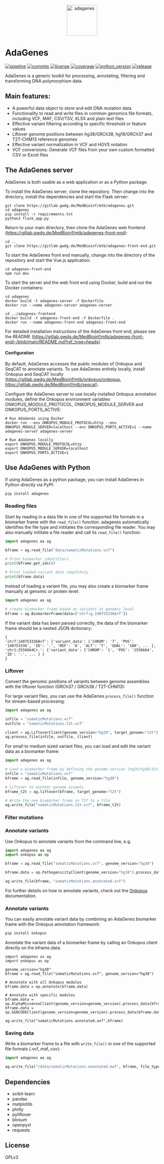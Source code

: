 <div style="width:100%;text-align:center;">
<img src="https://gitlab.gwdg.de/MedBioinf/mtb/adagenes/-/raw/main/assets/adagenes_v450x650.png?inline=false" alt="adagenes" width="100" />
</div>

# AdaGenes

[![pipeline](https://gitlab.gwdg.de/MedBioinf/mtb/adagenes/badges/main/pipeline.svg)](https://gitlab.gwdg.de/MedBioinf/mtb/adagenes)
[![commits](https://gitlab.gwdg.de/MedBioinf/mtb/adagenes/-/jobs/artifacts/main/raw/commits.svg?job=build_badges)](https://gitlab.gwdg.de/MedBioinf/mtb/adagenes)
[![license](https://gitlab.gwdg.de/MedBioinf/mtb/adagenes/-/jobs/artifacts/main/raw/license.svg?job=build_badges)](https://gitlab.gwdg.de/MedBioinf/mtb/adagenes)
[![coverage](https://gitlab.gwdg.de/MedBioinf/mtb/adagenes/badges/main/coverage.svg)](https://gitlab.gwdg.de/MedBioinf/mtb/adagenes)
[![python_version](https://gitlab.gwdg.de/MedBioinf/mtb/adagenes/-/jobs/artifacts/main/raw/python_version.svg?job=build_badges)](https://gitlab.gwdg.de/MedBioinf/mtb/adagenes)
[![release](https://gitlab.gwdg.de/MedBioinf/mtb/adagenes/-/badges/release.svg)](https://gitlab.gwdg.de/MedBioinf/mtb/adagenes)


AdaGenes is a generic toolkit for processing, annotating, filtering and transforming DNA polymorphism data.

## Main features:
- A powerful data object to store and edit DNA mutation data
- Functionality to read and write files in common genomics file formats, including VCF, MAF, CSV/TSV, XLSX and 
plain text files
- Effective variant filtering according to specific threshold or feature values
- Liftover genome positions between hg38/GRCh38, hg19/GRCh37 and T2T-CHM13 reference genomes
- Effective variant normalization in VCF and HGVS notation
- VCF conversions: Generate VCF files from your own custom formatted CSV or Excel files

## The AdaGenes server

AdaGenes is both usable as a web application or as a Python package. 

To install the AdaGenes server, clone the repository. Then change into the 
directory, install the dependencies and start the Flask server: 
```commandline
git clone https://gitlab.gwdg.de/MedBioinf/mtb/adagenes.git
cd adagenes
pip install -r requirements.txt
python3 flask_app.py
```

Return to your main directory, then clone the AdaGenes web frontend 
(https://gitlab.gwdg.de/MedBioinf/mtb/adagenes-front-end):
```commandline
cd ..
git clone https://gitlab.gwdg.de/MedBioinf/mtb/adagenes-front-end.git
```

To start the AdaGenes front end manually, change into the directory of the repository and start the Vue.js application: 
```commandline
cd adagenes-front-end
npm run dev
```

To start the server and the web front end using Docker, build and run the Docker containers:
```commandline
cd adagenes
docker build -t adagenes-server -f Dockerfile 
docker run --name adagenes-server adagenes-server

cd ../adagenes-frontend
docker build -t adagenes-front-end -f Dockerfile .
docker run --name adagenes-front-end adagenes-front-end
```

For detailed installation instructions of the AdaGenes front end, please see the README
 (https://gitlab.gwdg.de/MedBioinf/mtb/adagenes-front-end/-/blob/main/README.md?ref_type=heads). 


#### Configuration

By default, AdaGenes accesses the public modules of Onkopus and SeqCAT to annotate variants. 
To use AdaGenes entirely locally, install Onkopus and SeqCAT locally
(https://gitlab.gwdg.de/MedBioinf/mtb/onkopus/onkopus, https://gitlab.gwdg.de/MedBioinf/mtb/seqcat). 


Configure the AdaGenes server to use locally installed Onkopus annotation modules, define the 
Onkopus environment variables ONKOPUS_MODULE_PROTOCOL, ONKOPUS_MODULE_SERVER and ONKOPUS_PORTS_ACTIVE: 
```commandline
# Run AdaGenes using Docker
docker run --env ONKOPUS_MODULE_PROTOCOL=http --env ONKOPUS_MODULE_SERVER=localhost --env ONKOPUS_PORTS_ACTIVE=1 --name adagenes-server adagenes-server

# Run AdaGenes locally
export ONKOPUS_MODULE_PROTOCOL=http
export ONKOPUS_MODULE_SERVER=localhost
export ONKOPUS_PORTS_ACTIVE=1

```

## Use AdaGenes with Python

If using AdaGenes as a python package, you can install AdaGenes in Python directly via PyPI:

```bash
pip install adagenes
```

### Reading files
Start by reading in a data file in one of the supported file formats in a biomarker frame with 
the ```read_file()``` function. adagenes automatically identifies the file type and inititates the corresponding file reader. 
You may also manually inititate a file reader and call its ```read_file()``` function:

```python
import adagenes as ag

bframe = ag.read_file("data/somaticMutations.vcf")

# Print biomarker identifiers
print(bframe.get_ids())

# Print loaded variant data completely
print(bframe.data)
```

Instead of loading a variant file, you may also create a biomarker frame manually at genomic or protein level:
```python
import adagenes as ag

# create biomarker frame based on variants at genomic level
bframe = ag.BiomarkerFrame(data=["chr7:g.140753336A>T"])
```

If the variant data has been parsed correctly, the data of the biomarker frame should be a nested JSON dictionary:
```
{
'chr7:140753336A>T': {'variant_data': {'CHROM': '7', 'POS': '140753336', 'ID': '.', 'REF': 'A', 'ALT': 'T', 'QUAL': '100', ... },
'chr1:2556664C>.': {'variant_data': {'CHROM': '1', 'POS': '2556664', 'ID': '.', ... } }
}
```

### Liftover

Convert the genomic positions of variants between genome assemblies with the liftover function (GRCh37 / GRCh38 / T2T-CHM13):

For large variant files, you can use the AdaGenes `process_file()` function for stream-based processing:
```python
import adagenes as ag

infile = "somaticMutations.vcf"
outfile = "somaticMutations.t2t.vcf"

client = ag.LiftoverClient(genome_version="hg19", target_genome="t2t")
ag.process_file(infile, outfile, client)
```

For small to medium sized variant files, you can load and edit the variant data as a biomarker frame: 
```python
import adagenes as ag

# Load a biomarker frame by defining the genome version (hg19/hg38/t2t)
infile = "somaticMutations.vcf"
bframe = ag.read_file(infile, genome_version="hg38")

# Liftover to another genome assemly
bframe_t2t = ag.liftover(bframe, target_genome="t2t")

# Write the new biomarker frame in T2T to a file
ag.write_file("somaticMutations.t2t.vcf", bframe_t2t)
```

### Filter mutations





### Annotate variants

Use Onkopus to annotate variants from the command line, e.g. 
```python
import adagenes as ag
import onkopus as op

bframe = ag.read_file("somaticMutations.vcf", genome_version="hg38")

bframe.data = op.PathogenicityClient(genome_version="hg38").process_data(bframe.data)

ag.write_file(bframe, "somaticMutations.annotated.vcf")
```

For further details on how to annotate variants, check out the [Onkopus][1] documentation. 

[1]: https://gitlab.gwdg.de/MedBioinf/mtb/onkopus/onkopus            "Onkopus"


### Annotate variants

You can easily annotate variant data by combining an AdaGenes biomarker frame with the Onkopus annotation framework:
```python
pip install onkopus
```

Annotate the variant data of a biomarker frame by calling an Onkopus client directly on the bframe.data:

```python3
import adagenes as ag
import onkopus as op

genome_version="hg38"
bframe = ag.read_file("somaticMutations.vcf", genome_version="hg38")

# Annotate with all Onkopus modules
bframe.data = op.annotate(bframe.data)

# Annotate with specific modules
bframe.data = op.AlphaMissenseClient(genome_version=genome_version).process_data(bframe.data)
bframe.data = op.GENCODEClient(genome_version=genome_version).process_data(bframe.data)

ag.write_file("somaticMutations.annotated.avf",bframe)
```


### Saving data

Write a biomarker frame to a file with ```write_file()``` in one of the supported file formats (.vcf,.maf,.csv):

```python
import adagenes as ag

ag.write_file("/data/somaticMutations.annotated.maf", bframe, file_type="csv")
```

## Dependencies

- scikit-learn
- pandas
- matplotlib
- plotly
- pyliftover
- blosum
- openpyxl
- requests

## License

GPLv3





